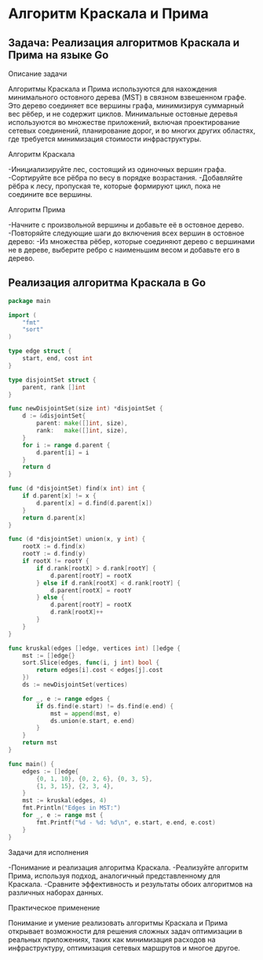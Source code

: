 # Алгоритм Краскала и Прима

## Задача: Реализация алгоритмов Краскала и Прима на языке Go

Описание задачи

Алгоритмы Краскала и Прима используются для нахождения минимального остовного дерева (MST) в связном взвешенном графе. Это дерево соединяет все вершины графа, минимизируя суммарный вес рёбер, и не содержит циклов. Минимальные остовные деревья используются во множестве приложений, включая проектирование сетевых соединений, планирование дорог, и во многих других областях, где требуется минимизация стоимости инфраструктуры.

Алгоритм Краскала

-Инициализируйте лес, состоящий из одиночных вершин графа.
-Сортируйте все рёбра по весу в порядке возрастания.
-Добавляйте рёбра к лесу, пропуская те, которые формируют цикл, пока не соедините все вершины.

Алгоритм Прима

-Начните с произвольной вершины и добавьте её в остовное дерево.
-Повторяйте следующие шаги до включения всех вершин в остовное дерево:
-Из множества рёбер, которые соединяют дерево с вершинами не в дереве, выберите ребро с наименьшим весом и добавьте его в дерево.

## Реализация алгоритма Краскала в Go

```go
package main

import (
    "fmt"
    "sort"
)

type edge struct {
    start, end, cost int
}

type disjointSet struct {
    parent, rank []int
}

func newDisjointSet(size int) *disjointSet {
    d := &disjointSet{
        parent: make([]int, size),
        rank:   make([]int, size),
    }
    for i := range d.parent {
        d.parent[i] = i
    }
    return d
}

func (d *disjointSet) find(x int) int {
    if d.parent[x] != x {
        d.parent[x] = d.find(d.parent[x])
    }
    return d.parent[x]
}

func (d *disjointSet) union(x, y int) {
    rootX := d.find(x)
    rootY := d.find(y)
    if rootX != rootY {
        if d.rank[rootX] > d.rank[rootY] {
            d.parent[rootY] = rootX
        } else if d.rank[rootX] < d.rank[rootY] {
            d.parent[rootX] = rootY
        } else {
            d.parent[rootY] = rootX
            d.rank[rootX]++
        }
    }
}

func kruskal(edges []edge, vertices int) []edge {
    mst := []edge{}
    sort.Slice(edges, func(i, j int) bool {
        return edges[i].cost < edges[j].cost
    })
    ds := newDisjointSet(vertices)

    for _, e := range edges {
        if ds.find(e.start) != ds.find(e.end) {
            mst = append(mst, e)
            ds.union(e.start, e.end)
        }
    }
    return mst
}

func main() {
    edges := []edge{
        {0, 1, 10}, {0, 2, 6}, {0, 3, 5},
        {1, 3, 15}, {2, 3, 4},
    }
    mst := kruskal(edges, 4)
    fmt.Println("Edges in MST:")
    for _, e := range mst {
        fmt.Printf("%d - %d: %d\n", e.start, e.end, e.cost)
    }
}
```

Задачи для исполнения

-Понимание и реализация алгоритма Краскала. 
-Реализуйте алгоритм Прима, используя подход, аналогичный представленному для Краскала. 
-Сравните эффективность и результаты обоих алгоритмов на различных наборах данных.

Практическое применение

Понимание и умение реализовать алгоритмы Краскала и Прима открывает возможности для решения сложных задач оптимизации в реальных приложениях, таких как минимизация расходов на инфраструктуру, оптимизация сетевых маршрутов и многое другое.
